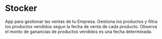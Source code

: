# Stocker
App para gestionar las ventas de tu Empresa.
Gestiona los productos y filtra los productos vendidos segun la fecha de venta de cada producto.
Observa el monto de ganancias de productos vendidos es una fecha determinada.
